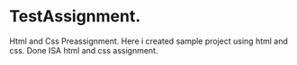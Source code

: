 # TestAssignment.
Html and Css Preassignment.
Here i created sample project using html and css.
Done ISA html and css assignment.
